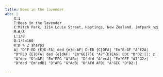 ```yaml
---
title: Bees in the lavender
abc: |
    X:1
    T:Bees in the lavender
    C:Mitch Park, 1214 Louie Street, Hastings, New Zealand. (mfpark_nz@yahoo.co.nz)  25 Jul 2007
    M:6/8
    L:1/8
    Q:1/4=160
    K:D % 2 sharps
    A| "D"F-ED {E}D-FA| ded {e}d-AF| D-ED {C}DFA| "Em"B-GF "A"E2A|
    "D"FED {E}DFA| ded {e}dAF| "Em"GE{F}E "A7"{D}EAG| EDC "D"D2:||: z|
    "A"dec "D"dAF| "Em"EFG "A"ABc| "D"dfd "A"ecA| "Em"GEF "A7"G2z|
    "D"dcd "Em"edB| "D"AFG "G"AdB| "D"AFd AFD| "A"GEC "D"D2:|

---
```

